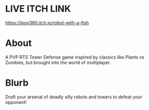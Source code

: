 # LIVE ITCH LINK
https://leon360.itch.io/robot-with-a-fish

# About
A PVP RTS Tower Defense game inspired by classics like Plants vs Zombies, but brought into the world of multiplayer.

# Blurb
Draft your arsenal of deadly silly robots and towers to defeat your opponent! 
